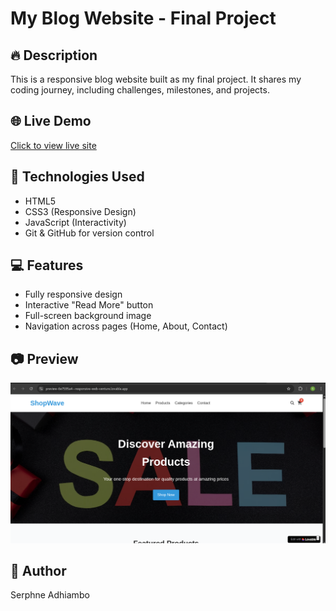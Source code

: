 # My Blog Website - Final Project

## 🔥 Description
This is a responsive blog website built as my final project. It shares my coding journey, including challenges, milestones, and projects.

## 🌐 Live Demo
[Click to view live site](https://serphineadhiambo.github.io/feb-2025-final-project-and-deployment-SerphineAdhiambo/)

## 📁 Technologies Used
- HTML5
- CSS3 (Responsive Design)
- JavaScript (Interactivity)
- Git & GitHub for version control

## 💻 Features
- Fully responsive design
- Interactive "Read More" button
- Full-screen background image
- Navigation across pages (Home, About, Contact)

## 📷 Preview
![Screenshot](images/blog1.png)

## 🧠 Author
Serphne Adhiambo
